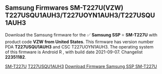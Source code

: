 <h2>Samsung Firmwares SM-T227U(VZW) T227USQU1AUH3/T227UOYN1AUH3/T227USQU1AUH3</h2>
Download the Samsung firmware for the ✅ <strong>Samsung SSP </strong> ⭐ <strong>SM-T227U</strong> with product code <strong>VZW</strong> <strong> from United States</strong>. This firmware has version number PDA <strong>T227USQU1AUH3</strong> and CSC T227UOYN1AUH3. The operating system of this firmware is Android R , with build date 2021-09-07. Changelist <strong>22351182</strong>.


[SM-T227U](https://samfirm.shop/samsung/model/SM-T227U)
[T227USQU1AUH3](https://samfirm.shop/samsung/pda/T227USQU1AUH3)
[Download Firmware Samsung SSP SM-T227U](https://samfirm.shop/samsung/firmware/453526)
